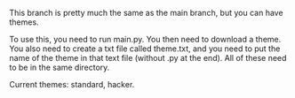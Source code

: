 This branch is pretty much the same as the main branch, but you can have themes. 

To use this, you need to run main.py. You then need to download a theme. You also need to create a txt file called theme.txt, and you need to put the name of the theme in that text file (without .py at the end). All of these need to be in the same directory.

Current themes: standard, hacker. 
